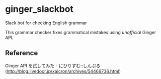# ginger_slackbot

Slack bot for checking English grammar

This grammar checker fixes grammatical mistakes using _unofficial_ Ginger API.


## Reference

Ginger API を試してみた - にひりずむ::しんぷる (http://blog.livedoor.jp/xaicron/archives/54466736.html)
